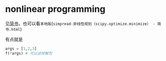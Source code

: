 # nonlinear programming

见[简书](https://www.jianshu.com/p/94817f7cc89b)，也可以看`本地版`(`simpread-非线性规划（scipy.optimize.minimize） - 简书.html`)

有点就是
```python
args = [1,2,3]
f(*args) # 可以这样解包
```
